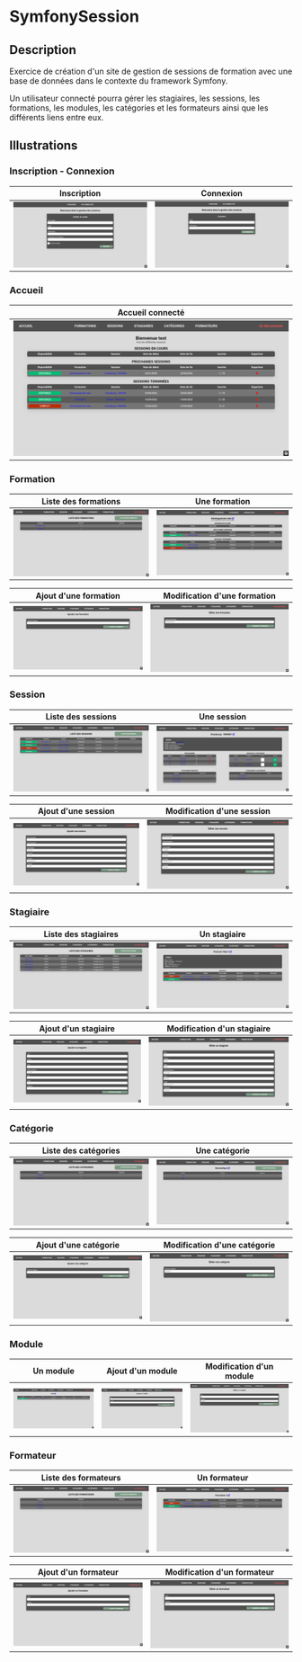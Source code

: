 # SymfonySession
## Description
Exercice de création d'un site de gestion de sessions de formation avec une base de données dans le contexte du framework Symfony.

Un utilisateur connecté pourra gérer les stagiaires, les sessions, les formations, les modules, les catégories et les formateurs ainsi que les différents liens entre eux.

## Illustrations
### Inscription - Connexion
| Inscription | Connexion |
| - | - |
| ![Page d'inscription](https://github.com/David-SDA/SymfonySession/blob/master/assets/base/page_inscription.png) | ![Page de connexion](https://github.com/David-SDA/SymfonySession/blob/master/assets/base/page_connexion.png) |

### Accueil
| Accueil connecté |
| - |
| ![Page d'accueil](https://github.com/David-SDA/SymfonySession/blob/master/assets/base/page_accueil.png) |

### Formation
| Liste des formations | Une formation |
| - | - |
| ![Page de la liste des formations](https://github.com/David-SDA/SymfonySession/blob/master/assets/formation/page_liste_formations.png) | ![Page d'une formation](https://github.com/David-SDA/SymfonySession/blob/master/assets/formation/page_une_formation.png) |

| Ajout d'une formation | Modification d'une formation |
| - | - |
| ![Page d'ajout d'une formation](https://github.com/David-SDA/SymfonySession/blob/master/assets/formation/page_ajout_formation.png) | ![Page de modification d'une formation](https://github.com/David-SDA/SymfonySession/blob/master/assets/formation/page_modif_formation.png) |

### Session
| Liste des sessions | Une session |
| - | - |
| ![Page de la liste des sessions](https://github.com/David-SDA/SymfonySession/blob/master/assets/session/page_liste_sessions.png) | ![Page d'une session](https://github.com/David-SDA/SymfonySession/blob/master/assets/session/page_une_session.png) |

| Ajout d'une session | Modification d'une session |
| - | - |
| ![Page d'ajout d'une session](https://github.com/David-SDA/SymfonySession/blob/master/assets/session/page_ajout_session.png) | ![Page de modification d'une session](https://github.com/David-SDA/SymfonySession/blob/master/assets/session/page_modification_session.png) |

### Stagiaire
| Liste des stagiaires | Un stagiaire |
| - | - |
| ![Page de la liste des stagiaires](https://github.com/David-SDA/SymfonySession/blob/master/assets/stagiaire/page_liste_stagiaires.png) | ![Page d'un stagiaire](https://github.com/David-SDA/SymfonySession/blob/master/assets/stagiaire/page_un_stagiaire.png) |

| Ajout d'un stagiaire | Modification d'un stagiaire |
| - | - |
| ![Page d'ajout d'un stagiaire](https://github.com/David-SDA/SymfonySession/blob/master/assets/stagiaire/page_ajout_stagiaire.png) | ![Page de modification d'un stagiaire](https://github.com/David-SDA/SymfonySession/blob/master/assets/stagiaire/page_modification_stagiaire.png) |

### Catégorie
| Liste des catégories | Une catégorie |
| - | - |
| ![Page de la liste des catégories](https://github.com/David-SDA/SymfonySession/blob/master/assets/categorie/page_liste_categories.png) | ![Page d'une catégorie](https://github.com/David-SDA/SymfonySession/blob/master/assets/categorie/page_une_categorie.png) |

| Ajout d'une catégorie | Modification d'une catégorie |
| - | - |
| ![Page d'ajout d'une catégorie](https://github.com/David-SDA/SymfonySession/blob/master/assets/categorie/page_ajout_categorie.png) | ![Page de modification d'une catégorie](https://github.com/David-SDA/SymfonySession/blob/master/assets/categorie/page_modification_categorie.png) |

### Module
| Un module | Ajout d'un module | Modification d'un module |
| - | - | - |
| ![Page d'un module](https://github.com/David-SDA/SymfonySession/blob/master/assets/module/page_un_module.png) | ![Page d'ajout d'un module](https://github.com/David-SDA/SymfonySession/blob/master/assets/module/page_ajout_module.png) |  ![Page de modification d'un module](https://github.com/David-SDA/SymfonySession/blob/master/assets/module/page_modification_module.png) |

### Formateur
| Liste des formateurs | Un formateur |
| - | - |
| ![Page de la liste des formateurs](https://github.com/David-SDA/SymfonySession/blob/master/assets/formateur/page_liste_formateurs.png) | ![Page d'un formateur](https://github.com/David-SDA/SymfonySession/blob/master/assets/formateur/page_un_formateur.png) |

| Ajout d'un formateur | Modification d'un formateur |
| - | - |
| ![Page d'ajout d'un formateur](https://github.com/David-SDA/SymfonySession/blob/master/assets/formateur/page_ajout_formateur.png) | ![Page de modification d'un formateur](https://github.com/David-SDA/SymfonySession/blob/master/assets/formateur/page_modification_formateur.png) |
